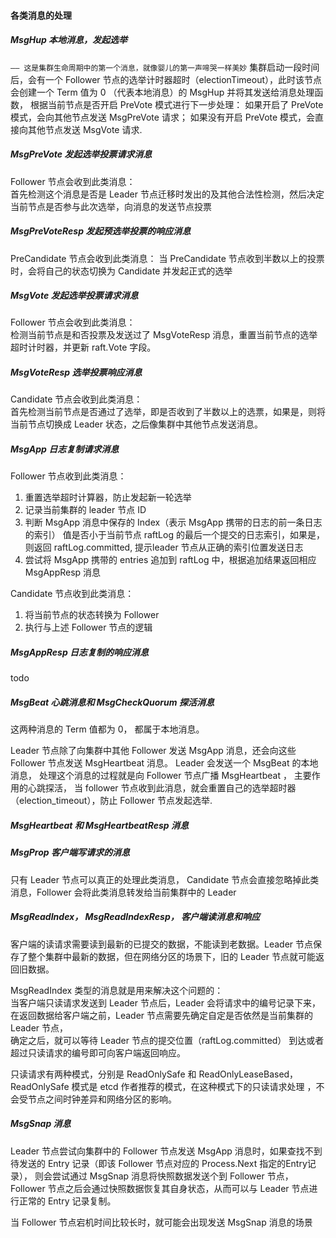 #### 各类消息的处理
##### MsgHup 本地消息，发起选举 
`—— 这是集群生命周期中的第一个消息，就像婴儿的第一声啼哭一样美妙`
集群启动一段时间后，会有一个 Follower 节点的选举计时器超时（electionTimeout），此时该节点会创建一个 Term 值为 0 （代表本地消息）的 MsgHup 并将其发送给消息处理函数，
根据当前节点是否开启 PreVote 模式进行下一步处理： 如果开启了 PreVote 模式，会向其他节点发送 MsgPreVote 请求； 如果没有开启 PreVote 模式，会直接向其他节点发送 MsgVote 请求.  

##### MsgPreVote 发起选举投票请求消息
Follower 节点会收到此类消息：  
首先检测这个消息是否是 Leader 节点迁移时发出的及其他合法性检测，然后决定当前节点是否参与此次选举，向消息的发送节点投票
##### MsgPreVoteResp 发起预选举投票的响应消息
PreCandidate 节点会收到此类消息：
当 PreCandidate 节点收到半数以上的投票时，会将自己的状态切换为 Candidate 并发起正式的选举
##### MsgVote 发起选举投票请求消息  
Follower 节点会收到此类消息：  
检测当前节点是和否投票及发送过了 MsgVoteResp 消息，重置当前节点的选举超时计时器，并更新 raft.Vote 字段。
##### MsgVoteResp 选举投票响应消息
Candidate 节点会收到此类消息：  
首先检测当前节点是否通过了选举，即是否收到了半数以上的选票，如果是，则将当前节点切换成 Leader 状态，之后像集群中其他节点发送消息。

##### MsgApp 日志复制请求消息
Follower 节点收到此类消息：
1. 重置选举超时计算器，防止发起新一轮选举
2. 记录当前集群的 leader 节点 ID
3. 判断 MsgApp 消息中保存的 Index（表示 MsgApp 携带的日志的前一条日志的索引） 值是否小于当前节点 raftLog 的最后一个提交的日志索引，如果是，则返回 raftLog.committed, 提示leader 节点从正确的索引位置发送日志
4. 尝试将 MsgApp 携带的 entries 追加到 raftLog 中，根据追加结果返回相应 MsgAppResp 消息


Candidate 节点收到此类消息：
1. 将当前节点的状态转换为 Follower
2. 执行与上述 Follower 节点的逻辑

##### MsgAppResp 日志复制的响应消息
todo

##### MsgBeat 心跳消息和 MsgCheckQuorum 探活消息
这两种消息的 Term 值都为 0， 都属于本地消息。  

Leader 节点除了向集群中其他 Follower 发送 MsgApp 消息，还会向这些 Follower 节点发送 MsgHeartbeat 消息。 Leader 会发送一个 MsgBeat 的本地消息，
处理这个消息的过程就是向 Follower 节点广播 MsgHeartbeat ， 主要作用的心跳探活，
当 follower 节点收到此消息，就会重置自己的选举超时器（election_timeout），防止 Follower 节点发起选举.  


##### MsgHeartbeat 和 MsgHeartbeatResp 消息


##### MsgProp 客户端写请求的消息
只有 Leader 节点可以真正的处理此类消息， Candidate 节点会直接忽略掉此类消息，Follower 会将此类消息转发给当前集群中的 Leader

##### MsgReadIndex， MsgReadIndexResp， 客户端读消息和响应
客户端的读请求需要读到最新的已提交的数据，不能读到老数据。Leader 节点保存了整个集群中最新的数据，但在网络分区的场景下，旧的 Leader 节点就可能返回旧数据。  

MsgReadIndex 类型的消息就是用来解决这个问题的：  
当客户端只读请求发送到 Leader 节点后，Leader 会将请求中的编号记录下来，在返回数据给客户端之前，Leader 节点需要先确定自定是否依然是当前集群的 Leader 节点，  
确定之后，就可以等待 Leader 节点的提交位置（raftLog.committed） 到达或者超过只读请求的编号即可向客户端返回响应。  

只读请求有两种模式，分别是 ReadOnlySafe 和 ReadOnlyLeaseBased，ReadOnlySafe 模式是 etcd 作者推荐的模式，在这种模式下的只读请求处理
，不会受节点之间时钟差异和网络分区的影响。  


##### MsgSnap 消息
Leader 节点尝试向集群中的 Follower 节点发送 MsgApp 消息时，如果查找不到待发送的 Entry 记录（即该 Follower 节点对应的 Process.Next 指定的Entry记录），
则会尝试通过 MsgSnap 消息将快照数据发送个到 Follower 节点，Follower 节点之后会通过快照数据恢复其自身状态，从而可以与 Leader 节点进行正常的 Entry 记录复制。  

当 Follower 节点宕机时间比较长时，就可能会出现发送 MsgSnap 消息的场景




